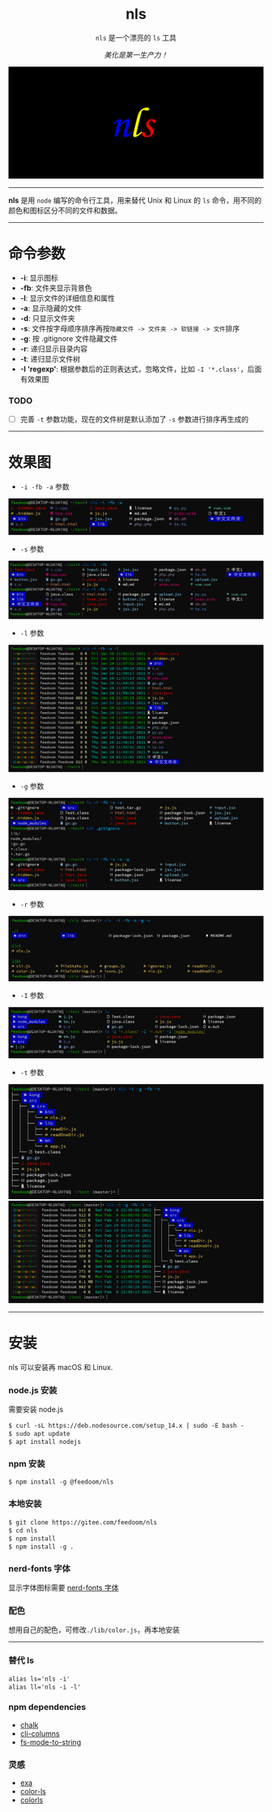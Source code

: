 <div align="center">
<h1>nls</h1>

`nls` 是一个漂亮的 `ls` 工具

*美化是第一生产力！*

</div>

![nls logo](picture/nls_logo.png)

---

**nls** 是用 `node` 编写的命令行工具，用来替代 Unix 和 Linux 的 `ls` 命令，用不同的颜色和图标区分不同的文件和数据。

---

<h1>命令参数</h1>

- **-i**: 显示图标
- **-fb**: 文件夹显示背景色
- **-l**: 显示文件的详细信息和属性
- **-a**: 显示隐藏的文件
- **-d**: 只显示文件夹
- **-s**: 文件按字母顺序排序再按`隐藏文件 -> 文件夹 -> 软链接 -> 文件`排序
- **-g**: 按 .gitignore 文件隐藏文件
- **-r**: 递归显示目录内容
- **-t**: 递归显示文件树
- **-I 'regexp'**: 根据参数后的正则表达式，忽略文件，比如 `-I '*.class'`，后面有效果图


### TODO
- [ ] 完善 `-t` 参数功能，现在的文件树是默认添加了 `-s` 参数进行排序再生成的

---

<h1>效果图</h1>

- `-i -fb -a` 参数
<div align="center">
<img src="./picture/nls_fb_a.png">
</div>

- `-s` 参数
<div align="center">
<img src="./picture/nls_s_i_fb.png">
</div>

- `-l` 参数
<div align="center">
<img src="./picture/nls_fb_a_l.png">
</div>

- `-g` 参数
<div align="center">
<img src="./picture/nls_g.png">
</div>

- `-r` 参数
<div align="center">
<img src="./picture/nls_r.png">
</div>

- `-I` 参数
<div align="center">
<img src="./picture/nls_I.png">
</div>

- `-t` 参数
<div align="center">
<img src="./picture/nls_t.png">
<img src="./picture/nls_l_t.png">
</div>

---

<h1>安装</h1>

nls 可以安装再 macOS 和 Linux.

### node.js 安装
需要安装 node.js

    $ curl -sL https://deb.nodesource.com/setup_14.x | sudo -E bash -
    $ sudo apt update
    $ apt install nodejs

### npm 安装

    $ npm install -g @feedoom/nls

### 本地安装

    $ git clone https://gitee.com/feedoom/nls
    $ cd nls
    $ npm install
    $ npm install -g .

### nerd-fonts 字体
显示字体图标需要 [nerd-fonts 字体](https://github.com/ryanoasis/nerd-fonts)

### 配色
想用自己的配色，可修改`./lib/color.js`，再本地安装

---

### 替代 ls
```
alias ls='nls -i'
alias ll='nls -i -l'
```

### npm dependencies
* [chalk](https://github.com/chalk/chalk)
* [cli-columns](https://github.com/shannonmoeller/cli-columns)
* [fs-mode-to-string](https://github.com/AndreasPizsa/fs-mode-to-string)

### 灵感
* [exa](https://github.com/ogham/exa)
* [color-ls](https://github.com/monsterkodi/color-ls)
* [colorls](https://github.com/husnulhamidiah/colorls)
